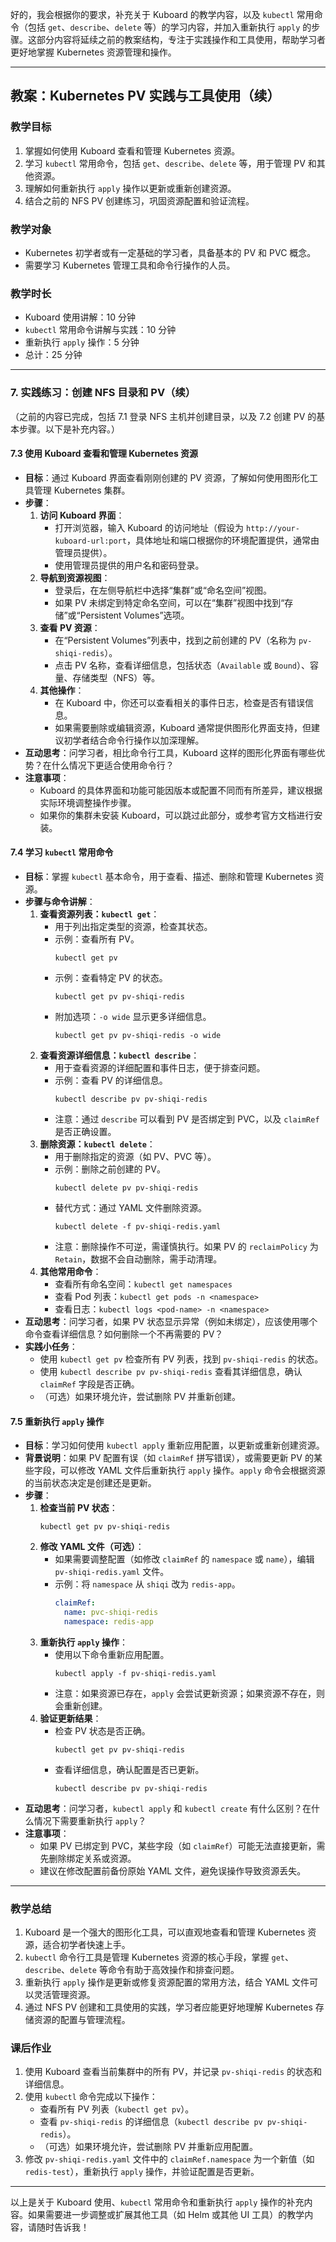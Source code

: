 好的，我会根据你的要求，补充关于 Kuboard 的教学内容，以及 `kubectl` 常用命令（包括 `get`、`describe`、`delete` 等）的学习内容，并加入重新执行 `apply` 的步骤。这部分内容将延续之前的教案结构，专注于实践操作和工具使用，帮助学习者更好地掌握 Kubernetes 资源管理和操作。

---

## 教案：Kubernetes PV 实践与工具使用（续）

### 教学目标
1. 掌握如何使用 Kuboard 查看和管理 Kubernetes 资源。
2. 学习 `kubectl` 常用命令，包括 `get`、`describe`、`delete` 等，用于管理 PV 和其他资源。
3. 理解如何重新执行 `apply` 操作以更新或重新创建资源。
4. 结合之前的 NFS PV 创建练习，巩固资源配置和验证流程。

### 教学对象
- Kubernetes 初学者或有一定基础的学习者，具备基本的 PV 和 PVC 概念。
- 需要学习 Kubernetes 管理工具和命令行操作的人员。

### 教学时长
- Kuboard 使用讲解：10 分钟
- `kubectl` 常用命令讲解与实践：10 分钟
- 重新执行 `apply` 操作：5 分钟
- 总计：25 分钟

---

### 7. 实践练习：创建 NFS 目录和 PV（续）

（之前的内容已完成，包括 7.1 登录 NFS 主机并创建目录，以及 7.2 创建 PV 的基本步骤。以下是补充内容。）

#### 7.3 使用 Kuboard 查看和管理 Kubernetes 资源
- **目标**：通过 Kuboard 界面查看刚刚创建的 PV 资源，了解如何使用图形化工具管理 Kubernetes 集群。
- **步骤**：
  1. **访问 Kuboard 界面**：
     - 打开浏览器，输入 Kuboard 的访问地址（假设为 `http://your-kuboard-url:port`，具体地址和端口根据你的环境配置提供，通常由管理员提供）。
     - 使用管理员提供的用户名和密码登录。
  2. **导航到资源视图**：
     - 登录后，在左侧导航栏中选择“集群”或“命名空间”视图。
     - 如果 PV 未绑定到特定命名空间，可以在“集群”视图中找到“存储”或“Persistent Volumes”选项。
  3. **查看 PV 资源**：
     - 在“Persistent Volumes”列表中，找到之前创建的 PV（名称为 `pv-shiqi-redis`）。
     - 点击 PV 名称，查看详细信息，包括状态（`Available` 或 `Bound`）、容量、存储类型（NFS）等。
  4. **其他操作**：
     - 在 Kuboard 中，你还可以查看相关的事件日志，检查是否有错误信息。
     - 如果需要删除或编辑资源，Kuboard 通常提供图形化界面支持，但建议初学者结合命令行操作以加深理解。
- **互动思考**：问学习者，相比命令行工具，Kuboard 这样的图形化界面有哪些优势？在什么情况下更适合使用命令行？
- **注意事项**：
  - Kuboard 的具体界面和功能可能因版本或配置不同而有所差异，建议根据实际环境调整操作步骤。
  - 如果你的集群未安装 Kuboard，可以跳过此部分，或参考官方文档进行安装。

#### 7.4 学习 `kubectl` 常用命令
- **目标**：掌握 `kubectl` 基本命令，用于查看、描述、删除和管理 Kubernetes 资源。
- **步骤与命令讲解**：
  1. **查看资源列表：`kubectl get`**：
     - 用于列出指定类型的资源，检查其状态。
     - 示例：查看所有 PV。
       ```
       kubectl get pv
       ```
     - 示例：查看特定 PV 的状态。
       ```
       kubectl get pv pv-shiqi-redis
       ```
     - 附加选项：`-o wide` 显示更多详细信息。
       ```
       kubectl get pv pv-shiqi-redis -o wide
       ```
  2. **查看资源详细信息：`kubectl describe`**：
     - 用于查看资源的详细配置和事件日志，便于排查问题。
     - 示例：查看 PV 的详细信息。
       ```
       kubectl describe pv pv-shiqi-redis
       ```
     - 注意：通过 `describe` 可以看到 PV 是否绑定到 PVC，以及 `claimRef` 是否正确设置。
  3. **删除资源：`kubectl delete`**：
     - 用于删除指定的资源（如 PV、PVC 等）。
     - 示例：删除之前创建的 PV。
       ```
       kubectl delete pv pv-shiqi-redis
       ```
     - 替代方式：通过 YAML 文件删除资源。
       ```
       kubectl delete -f pv-shiqi-redis.yaml
       ```
     - 注意：删除操作不可逆，需谨慎执行。如果 PV 的 `reclaimPolicy` 为 `Retain`，数据不会自动删除，需手动清理。
  4. **其他常用命令**：
     - 查看所有命名空间：`kubectl get namespaces`
     - 查看 Pod 列表：`kubectl get pods -n <namespace>`
     - 查看日志：`kubectl logs <pod-name> -n <namespace>`
- **互动思考**：问学习者，如果 PV 状态显示异常（例如未绑定），应该使用哪个命令查看详细信息？如何删除一个不再需要的 PV？
- **实践小任务**：
  - 使用 `kubectl get pv` 检查所有 PV 列表，找到 `pv-shiqi-redis` 的状态。
  - 使用 `kubectl describe pv pv-shiqi-redis` 查看其详细信息，确认 `claimRef` 字段是否正确。
  - （可选）如果环境允许，尝试删除 PV 并重新创建。

#### 7.5 重新执行 `apply` 操作
- **目标**：学习如何使用 `kubectl apply` 重新应用配置，以更新或重新创建资源。
- **背景说明**：如果 PV 配置有误（如 `claimRef` 拼写错误），或需要更新 PV 的某些字段，可以修改 YAML 文件后重新执行 `apply` 操作。`apply` 命令会根据资源的当前状态决定是创建还是更新。
- **步骤**：
  1. **检查当前 PV 状态**：
     ```
     kubectl get pv pv-shiqi-redis
     ```
  2. **修改 YAML 文件（可选）**：
     - 如果需要调整配置（如修改 `claimRef` 的 `namespace` 或 `name`），编辑 `pv-shiqi-redis.yaml` 文件。
     - 示例：将 `namespace` 从 `shiqi` 改为 `redis-app`。
       ```yaml
       claimRef:
         name: pvc-shiqi-redis
         namespace: redis-app
       ```
  3. **重新执行 `apply` 操作**：
     - 使用以下命令重新应用配置。
       ```
       kubectl apply -f pv-shiqi-redis.yaml
       ```
     - 注意：如果资源已存在，`apply` 会尝试更新资源；如果资源不存在，则会重新创建。
  4. **验证更新结果**：
     - 检查 PV 状态是否正确。
       ```
       kubectl get pv pv-shiqi-redis
       ```
     - 查看详细信息，确认配置是否已更新。
       ```
       kubectl describe pv pv-shiqi-redis
       ```
- **互动思考**：问学习者，`kubectl apply` 和 `kubectl create` 有什么区别？在什么情况下需要重新执行 `apply`？
- **注意事项**：
  - 如果 PV 已绑定到 PVC，某些字段（如 `claimRef`）可能无法直接更新，需先删除绑定关系或资源。
  - 建议在修改配置前备份原始 YAML 文件，避免误操作导致资源丢失。

---

### 教学总结
1. Kuboard 是一个强大的图形化工具，可以直观地查看和管理 Kubernetes 资源，适合初学者快速上手。
2. `kubectl` 命令行工具是管理 Kubernetes 资源的核心手段，掌握 `get`、`describe`、`delete` 等命令有助于高效操作和排查问题。
3. 重新执行 `apply` 操作是更新或修复资源配置的常用方法，结合 YAML 文件可以灵活管理资源。
4. 通过 NFS PV 创建和工具使用的实践，学习者应能更好地理解 Kubernetes 存储资源的配置与管理流程。

### 课后作业
1. 使用 Kuboard 查看当前集群中的所有 PV，并记录 `pv-shiqi-redis` 的状态和详细信息。
2. 使用 `kubectl` 命令完成以下操作：
   - 查看所有 PV 列表（`kubectl get pv`）。
   - 查看 `pv-shiqi-redis` 的详细信息（`kubectl describe pv pv-shiqi-redis`）。
   - （可选）如果环境允许，尝试删除 PV 并重新应用配置。
3. 修改 `pv-shiqi-redis.yaml` 文件中的 `claimRef.namespace` 为一个新值（如 `redis-test`），重新执行 `apply` 操作，并验证配置是否更新。

---

以上是关于 Kuboard 使用、`kubectl` 常用命令和重新执行 `apply` 操作的补充内容。如果需要进一步调整或扩展其他工具（如 Helm 或其他 UI 工具）的教学内容，请随时告诉我！